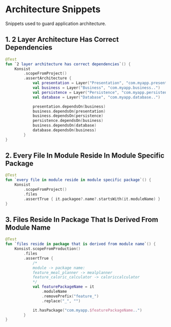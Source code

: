 # Architecture Snippets

Snippets used to guard application architecture.

## 1. 2 Layer Architecture Has Correct Dependencies

```kotlin
@Test
fun `2 layer architecture has correct dependencies`() {
    Konsist
        .scopeFromProject()
        .assertArchitecture {
            val presentation = Layer("Presentation", "com.myapp.presentation..")
            val business = Layer("Business", "com.myapp.business..")
            val persistence = Layer("Persistence", "com.myapp.persistence..")
            val database = Layer("Database", "com.myapp.database..")

            presentation.dependsOn(business)
            business.dependsOn(presentation)
            business.dependsOn(persistence)
            persistence.dependsOn(business)
            business.dependsOn(database)
            database.dependsOn(business)
        }
}
```

## 2. Every File In Module Reside In Module Specific Package

```kotlin
@Test
fun `every file in module reside in module specific package`() {
    Konsist
        .scopeFromProject()
        .files
        .assertTrue { it.packagee?.name?.startsWith(it.moduleName) }
}
```

## 3. Files Reside In Package That Is Derived From Module Name

```kotlin
@Test
fun `files reside in package that is derived from module name`() {
    Konsist.scopeFromProduction()
        .files
        .assertTrue {
            /*
            module -> package name:
            feature_meal_planner -> mealplanner
            feature_caloric_calculator -> caloriccalculator
            */
            val featurePackageName = it
                .moduleName
                .removePrefix("feature_")
                .replace("_", "")

            it.hasPackage("com.myapp.$featurePackageName..")
        }
}
```

